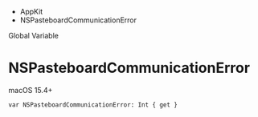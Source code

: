 

- AppKit
-  NSPasteboardCommunicationError 

Global Variable

# NSPasteboardCommunicationError

macOS 15.4+

``` source
var NSPasteboardCommunicationError: Int { get }
```

